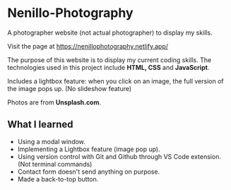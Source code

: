 # Nenillo-Photography

A photographer website (not actual photographer) to display my skills.

Visit the page at https://nenillophotography.netlify.app/

The purpose of this website is to display my current coding skills.
The technologies used in this project include **HTML, CSS** and **JavaScript**.

Includes a lightbox feature: when you click on an image, the full version of the image pops up. (No slideshow feature)

Photos are from **Unsplash.com**.

## What I learned

- Using a modal window.
- Implementing a Lightbox feature (image pop up).
- Using version control with Git and Github through VS Code extension. (Not terminal commands)
- Contact form doesn't send anything on purpose.
- Made a back-to-top button.
